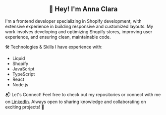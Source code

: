 <h2 align="center">👋 Hey! I'm Anna Clara </h2>

I'm a frontend developer specializing in Shopify development, with extensive experience in building responsive and customized layouts. My work involves developing and optimizing Shopify stores, improving user experience, and ensuring clean, maintainable code.

🛠️ Technologies & Skills
I have experience with:
- Liquid
- Shopify
- JavaScript
- TypeScript
- React
- Node.js

📬 Let's Connect!
Feel free to check out my repositories or connect with me on [LinkedIn](https://www.linkedin.com/in/annaclaraf). Always open to sharing knowledge and collaborating on exciting projects! 🚀
